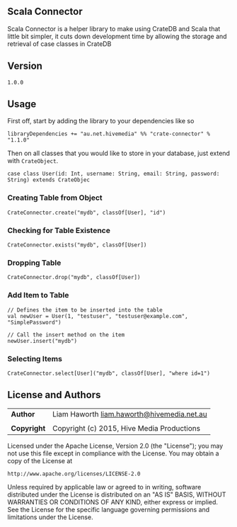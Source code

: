 Scala Connector
---------------

Scala Connector is a helper library to make using CrateDB and Scala that little bit simpler, it cuts down development
time by allowing the storage and retrieval of case classes in CrateDB


Version
-------

`1.0.0`


Usage
-----

First off, start by adding the library to your dependencies like so

    libraryDependencies += "au.net.hivemedia" %% "crate-connector" % "1.1.0"

Then on all classes that you would like to store in your database, just extend with `CrateObject`.

    case class User(id: Int, username: String, email: String, password: String) extends CrateObjec

### Creating Table from Object

    CrateConnector.create("mydb", classOf[User], "id")

### Checking for Table Existence

    CrateConnector.exists("mydb", classOf[User])

### Dropping Table

    CrateConnector.drop("mydb", classOf[User])

### Add Item to Table

    // Defines the item to be inserted into the table
    val newUser = User(1, "testuser", "testuser@example.com", "SimplePassword")

    // Call the insert method on the item
    newUser.insert("mydb")

### Selecting Items

    CrateConnector.select[User]("mydb", classOf[User], "where id=1")


License and Authors
-------------------

|                        |                                                 |
|:-----------------------|:------------------------------------------------|
| **Author**             | Liam Haworth <liam.haworth@hivemedia.net.au>    |
|                        |                                                 |
| **Copyright**          | Copyright (c) 2015, Hive Media Productions      |

Licensed under the Apache License, Version 2.0 (the "License"); you may not use this file except in
compliance with the License. You may obtain a copy of the License at

    http://www.apache.org/licenses/LICENSE-2.0

Unless required by applicable law or agreed to in writing, software distributed under the License is
distributed on an "AS IS" BASIS, WITHOUT WARRANTIES OR CONDITIONS OF ANY KIND, either express or implied.
See the License for the specific language governing permissions and limitations under the License.